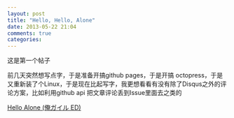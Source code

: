 ```yaml
---
layout: post
title: "Hello, Hello, Alone"
date: 2013-05-22 21:04
comments: true
categories: 
---
```


这是第一个帖子

前几天突然想写点字，于是准备开搞github pages，于是开搞 octopress，于是又重新装了个Linux，于是现在比起写字，我更想看看有没有除了Disqus之外的评论方案，比如利用github api 把文章评论丢到Issue里面去之类的

[Hello Alone (俺ガイル ED)](http://acg.tv/av571221)
